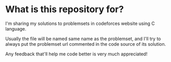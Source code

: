 # What is this repository for?

I'm sharing my solutions to problemsets in codeforces website using C language.

Usually the file will be named same name as the problemset, and I'll try to always put the problemset url commented in the code source of its solution.

Any feedback that'll help me code better is very much appreciated!